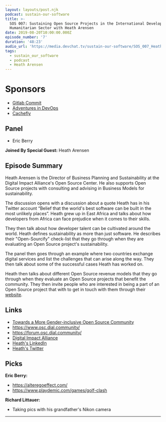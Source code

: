 ```yaml
---
layout: layouts/post.njk
podcast: sustain-our-software
title: >-
  SOS 007: Sustaining Open Source Projects in the International Development and
  Humanitarian Sector with Heath Arensen
date: 2019-08-20T10:00:00.000Z
episode_number: '7'
duration: '48:23'
audio_url: 'https://media.devchat.tv/sustain-our-software/SOS_007_Heath_Arensen.mp3'
tags:
  - sustain_our_software
  - podcast
  - Heath Arensen
---
```

# Sponsors

* [Gitlab Commit](https://about.gitlab.com/events/commit/?utm_medium=sponsorship&utm_source=devchattv&utm_campaign=gitlabcommit&utm_content=brooklyn)
* [Adventures in DevOps](https://devchat.tv/adventures-in-devops/)
* [Cachefly](https://www.cachefly.com/)

## Panel

* Eric Berry

**Joined By Special Guest:** Heath Arensen

## Episode Summary

Heath Arensen is the Director of Business Planning and Sustainability at the Digital Impact Alliance's Open Source Center. He also supports Open Source projects with consulting and advising in Business Models for sustainability. 

The discussion opens with  a discussion about a quote Heath has in his Twitter account “Belief that the world's best software can be built in the most unlikely places”. Heath grew up in East Africa and talks about how developers from  Africa can face prejudice when it comes to their skills. 

They then talk about how  developer talent can be cultivated around the world. Heath defines sustainability as more than just software. He describes their "Open-Sourcify" check-list that they go through when they are evaluating an Open Source project's sustainability.

The panel then goes through an example where two countries exchange digital services and list the challenges that can arise along the way. They then talk about some of the successful cases Heath has worked on.

Heath then talks about different Open Source revenue models that they go through when they evaluate an Open Source projects that benefit the community. They then invite people who are interested in being a part of an Open Source project that with to get in touch with them through their [website](https://www.osc.dial.community/).

## Links

* [Towards a More Gender-inclusive Open Source Community](https://digitalimpactalliance.org/research/towards-a-more-gender-inclusive-open-source-community/)
* <https://www.osc.dial.community/>
* <https://forum.osc.dial.community/>
* [Digital Impact Alliance](https://digitalimpactalliance.org/)
* [Heath's LinkedIn](https://www.linkedin.com/in/heatharensen/)
* [Heath's Twitter](https://twitter.com/heatharensen)

## Picks

**Eric Berry:**

* <https://alteregoeffect.com/>
* <https://www.playdemic.com/games/golf-clash>

**Richard Littauer:**

* Taking pics with his grandfather's Nikon camera

- - -
